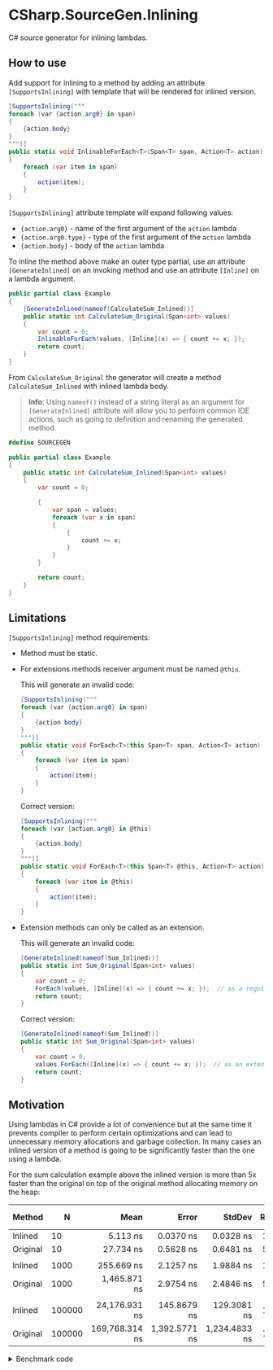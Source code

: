 # CSharp.SourceGen.Inlining

C# source generator for inlining lambdas.


## How to use

Add support for inlining to a method by adding an attribute `[SupportsInlining]` with template that will be rendered for inlined version.

```c#
[SupportsInlining("""
foreach (var {action.arg0} in span)
{
    {action.body}
}
""")]
public static void InlinableForEach<T>(Span<T> span, Action<T> action)
{
    foreach (var item in span)
    {
        action(item);
    }
}
```

`[SupportsInlining]` attribute template will expand following values:
* `{action.arg0}` - name of the first argument of the `action` lambda
* `{action.arg0.type}` - type of the first argument of the `action` lambda
* `{action.body}` - body of the `action` lambda

To inline the method above make an outer type partial, use an attribute `[GenerateInlined]` on an invoking method and use an attribute `[Inline]` on a lambda argument.

```c#
public partial class Example
{
    [GenerateInlined(nameof(CalculateSum_Inlined))]
    public static int CalculateSum_Original(Span<int> values)
    {
        var count = 0;
        InlinableForEach(values, [Inline](x) => { count += x; });
        return count;
    }
}
```

From `CalculateSum_Original` the generator will create a method `CalculateSum_Inlined` with inlined lambda body.

> **Info**: Using `nameof()` instead of a string literal as an argument for `[GenerateInlined]` attribute will allow you to perform common IDE actions, such as going to definition and renaming the generated method.

```c#
#define SOURCEGEN

public partial class Example
{
    public static int CalculateSum_Inlined(Span<int> values)
    {
        var count = 0;

        {
            var span = values;
            foreach (var x in span)
            {
                {
                    count += x;
                }
            }
        }

        return count;
    }
}
```

## Limitations

`[SupportsInlining]` method requirements:

- Method must be static.
 
- For extensions methods receiver argument must be named `@this`.
 
    This will generate an invalid code:
 
    ```c#
    [SupportsInlining("""
    foreach (var {action.arg0} in span)
    {
        {action.body}
    }
    """)]
    public static void ForEach<T>(this Span<T> span, Action<T> action)  // receiver 'span'
    {
        foreach (var item in span)
        {
            action(item);
        }
    }
    ```

    Correct version:

    ```c#
    [SupportsInlining("""
    foreach (var {action.arg0} in @this)
    {
        {action.body}
    }
    """)]
    public static void ForEach<T>(this Span<T> @this, Action<T> action)  // receiver '@this'
    {
        foreach (var item in @this)
        {
            action(item);
        }
    }
    ```

- Extension methods can only be called as an extension.

    This will generate an invalid code:

    ```c#
    [GenerateInlined(nameof(Sum_Inlined))]
    public static int Sum_Original(Span<int> values)
    {
        var count = 0;
        ForEach(values, [Inline](x) => { count += x; });  // as a regular method
        return count;
    }
    ```

    Correct version:

    ```c#
    [GenerateInlined(nameof(Sum_Inlined))]
    public static int Sum_Original(Span<int> values)
    {
        var count = 0;
        values.ForEach([Inline](x) => { count += x; });  // as an extension
        return count;
    }
    ```


## Motivation

Using lambdas in C# provide a lot of convenience but at the same time it prevents compiler to perform certain optimizations and can lead to unnecessary memory allocations and garbage collection. In many cases an inlined version of a method is going to be significantly faster than the one using a lambda.

For the sum calculation example above the inlined version is more than 5x faster than the original on top of the original method allocating memory on the heap:

|   Method |      N |           Mean |         Error |        StdDev | Ratio | RatioSD |   Gen0 | Allocated | Alloc Ratio |
|--------- |------- |---------------:|--------------:|--------------:|------:|--------:|-------:|----------:|------------:|
|  Inlined |     10 |       5.113 ns |     0.0370 ns |     0.0328 ns |  1.00 |    0.00 |      - |         - |          NA |
| Original |     10 |      27.734 ns |     0.5628 ns |     0.6481 ns |  5.42 |    0.14 | 0.0105 |      88 B |          NA |
|          |        |                |               |               |       |         |        |           |             |
|  Inlined |   1000 |     255.669 ns |     2.1257 ns |     1.9884 ns |  1.00 |    0.00 |      - |         - |          NA |
| Original |   1000 |   1,465.871 ns |     2.9754 ns |     2.4846 ns |  5.73 |    0.05 | 0.0095 |      88 B |          NA |
|          |        |                |               |               |       |         |        |           |             |
|  Inlined | 100000 |  24,176.931 ns |   145.8679 ns |   129.3081 ns |  1.00 |    0.00 |      - |         - |          NA |
| Original | 100000 | 169,768.314 ns | 1,392.5771 ns | 1,234.4833 ns |  7.02 |    0.08 |      - |      88 B |          NA |

<details>
<summary>Benchmark code</summary>

```c#
using BenchmarkDotNet.Attributes;
using BenchmarkDotNet.Running;
using CSharp.SourceGen.Inlining.Attributes;


BenchmarkRunner.Run<Benchmarks>();


[MemoryDiagnoser]
public partial class Benchmarks
{
    [Params(10, 1_000, 100_000)]
    public int N { get; set; }


    [GlobalSetup]
    public void GlobalSetup()
    {
        this._array = new int[N];
        for (var i = 0; i < N; ++i)
        {
            this._array[i] = i;
        }
    }


    [Benchmark(Baseline = true)]
    public void Inlined()
    {
        var result = CalculateSum_Inlined(this._array);
        Assert.Equal((this.N - 1) * this.N / 2, result);
    }


    [Benchmark]
    public void Original()
    {
        var result = CalculateSum_Original(this._array);
        Assert.Equal((this.N - 1) * this.N / 2, result);
    }


    private int[] _array = null!;


    [GenerateInlined(nameof(CalculateSum_Inlined))]
    public static int CalculateSum_Original(Span<int> values)
    {
        var count = 0;
        ForEach(values, [Inline](x) => { count += x; });
        return count;
    }


    [SupportsInlining("""
    foreach (var {action.arg0} in span)
    {
        {action.body}
    }
    """)]
    public static void ForEach<T>(Span<T> span, Action<T> action)
    {
        foreach (var item in span)
        {
            action(item);
        }
    }
}


public static class Assert
{
    public static void Equal<T>(T expected, T actual)
    {
        if (!EqualityComparer<T>.Default.Equals(expected, actual))
        {
            throw new AssertionException(expected, actual);
        }
    }
}


public class AssertionException : Exception
{
    public AssertionException(object? expected, object? actual)
        : base(
            "Assert Failed" + Environment.NewLine +
            "Expected: " + (expected ?? "null") + Environment.NewLine +
            "Actual: " + (actual ?? "null"))
    {
    }
}
```

</details>